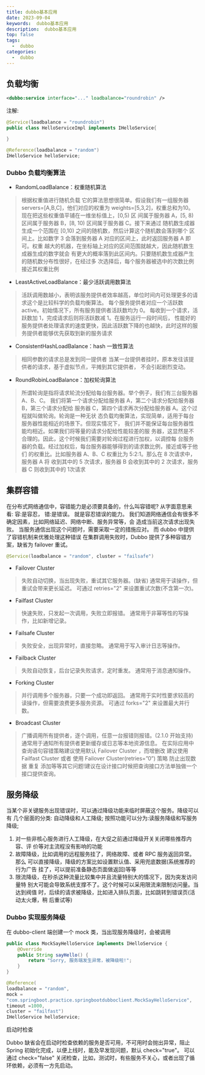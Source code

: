 ```yaml
---
title: dubbo基本应用
date: 2023-09-04
keywords:  dubbo基本应用
description:  dubbo基本应用
top: false
tags:
  -  dubbo
categories:
  -  dubbo
---
```


## 负载均衡

```xml
<dubbo:service interface="..." loadbalance="roundrobin" />

```

注解:

```java
@Service(loadbalance = "roundrobin")
public class HelloServiceImpl implements IHelloService{

}

@Reference(loadbalance = "random")
IHelloService helloService;
```

### Dubbo 负载均衡算法


- RandomLoadBalance：权重随机算法
>根据权重值进行随机负载 它的算法思想很简单。假设我们有一组服务器 servers=[A,B,C]，他们对应的权重为 weights=[5,3,2]，权重总和为10。现在把这些权重值平铺在一维坐标值上，[0,5) 区 间属于服务器 A，[5, 8) 区间属于服务器 B，[8, 10) 区间属于服务器 C。接下来通过 随机数生成器生成一个范围在 [0,10) 之间的随机数，然后计算这个随机数会落到哪个 区间上。比如数字 3 会落到服务器 A 对应的区间上，此时返回服务器 A 即可。权重 越大的机器，在坐标轴上对应的区间范围就越大，因此随机数生成器生成的数字就会 有更大的概率落到此区间内。只要随机数生成器产生的随机数分布性很好，在经过多 次选择后，每个服务器被选中的次数比例接近其权重比例

- LeastActiveLoadBalance：最少活跃调用数算法
> 活跃调用数越小，表明该服务提供者效率越高，单位时间内可处理更多的请求这个是比较科学的负载均衡算法。
每个服务提供者对应一个活跃数 active。初始情况下，所有服务提供者活跃数均为 0。 每收到一个请求，活跃数加 1，完成请求后则将活跃数减 1。在服务运行一段时间后， 性能好的服务提供者处理请求的速度更快，因此活跃数下降的也越快，此时这样的服 务提供者能够优先获取到新的服务请求

- ConsistentHashLoadBalance：hash 一致性算法

>相同参数的请求总是发到同一提供者 当某一台提供者挂时，原本发往该提供者的请求，基于虚拟节点，平摊到其它提供者， 不会引起剧烈变动。

- RoundRobinLoadBalance：加权轮询算法

>所谓轮询是指将请求轮流分配给每台服务器。举个例子，我们有三台服务器 A、B、C。 我们将第一个请求分配给服务器 A，第二个请求分配给服务器 B，第三个请求分配给 服务器 C，第四个请求再次分配给服务器 A。这个过程就叫做轮询。轮询是一种无状 态负载均衡算法，实现简单，适用于每台服务器性能相近的场景下。但现实情况下， 我们并不能保证每台服务器性能均相近。如果我们将等量的请求分配给性能较差的服 务器，这显然是不合理的。因此，这个时候我们需要对轮询过程进行加权，以调控每 台服务器的负载。经过加权后，每台服务器能够得到的请求数比例，接近或等于他们 的权重比。比如服务器 A、B、C 权重比为 5:2:1。那么在 8 次请求中，服务器 A 将 收到其中的 5 次请求，服务器 B 会收到其中的 2 次请求，服务器 C 则收到其中的 1次请求

## 集群容错

在分布式网络通信中，容错能力是必须要具备的，什么叫容错呢? 从字面意思来看: 容:是容忍， 错:是错误。 就是容忍错误的能力。 我们知道网络通信会有很多不确定因素，比如网络延迟、网络中断、服务异常等，会 造成当前这次请求出现失败。 当服务通信出现这个问题时，需要采取一定的措施应对。 而 dubbo 中提供了容错机制来优雅处理这种错误
在集群调用失败时，Dubbo 提供了多种容错方案，缺省为 failover 重试。

```java
@Service(loadbalance = "random", cluster = "failsafe")
```
- Failover Cluster
>失败自动切换，当出现失败，重试其它服务器。(缺省) 通常用于读操作，但重试会带来更长延迟。
可通过 retries="2" 来设置重试次数(不含第一次)。

- Failfast Cluster

> 快速失败，只发起一次调用，失败立即报错。 通常用于非幂等性的写操作，比如新增记录。

- Failsafe Cluster

> 失败安全，出现异常时，直接忽略。 通常用于写入审计日志等操作。

- Failback Cluster

> 失败自动恢复，后台记录失败请求，定时重发。 通常用于消息通知操作。

- Forking Cluster

> 并行调用多个服务器，只要一个成功即返回。 通常用于实时性要求较高的读操作，但需要浪费更多服务资源。 可通过 forks="2" 来设置最大并行数。

- Broadcast Cluster

> 广播调用所有提供者，逐个调用，任意一台报错则报错。(2.1.0 开始支持) 通常用于通知所有提供者更新缓存或日志等本地资源信息。
在实际应用中 查询语句容错策略建议使用默认 Failover Cluster ，而增删改 建议使用 Failfast Cluster 或者 使用 Failover Cluster(retries=”0”) 策略 防止出现数据 重复 添加等等其它问题!建议在设计接口时候把查询接口方法单独做一个接口提供查询。


## 服务降级


当某个非关键服务出现错误时，可以通过降级功能来临时屏蔽这个服务。降级可以有 几个层面的分类: 自动降级和人工降级; 按照功能可以分为:读服务降级和写服务 降级;

1. 对一些非核心服务进行人工降级，在大促之前通过降级开关关闭哪些推荐内容、评
价等对主流程没有影响的功能
2. 故障降级，比如调用的远程服务挂了，网络故障、或者 RPC 服务返回异常。 那么
可以直接降级，降级的方案比如设置默认值、采用兜底数据(系统推荐的行为广告
挂了，可以提前准备静态页面做返回)等等
3. 限流降级，在秒杀这种流量比较集中并且流量特别大的情况下，因为突发访问量特
别大可能会导致系统支撑不了。这个时候可以采用限流来限制访问量。当达到阀值 时，后续的请求被降级，比如进入排队页面，比如跳转到错误页(活动太火爆，稍 后重试等)


### Dubbo 实现服务降级

在 dubbo-client 端创建一个 mock 类，当出现服务降级时，会被调用

```java
public class MockSayHelloService implements IHelloService {
    @Override
    public String sayHello() {
        return "Sorry, 服务端发生异常，被降级啦!";
    }
}

```

```java
@Reference(
loadbalance = "random",
mock =
"com.springboot.practice.springbootdubboclient.MockSayHelloService",
timeout =1000,
cluster = "failfast")
IHelloService helloService;
```

启动时检查

Dubbo 缺省会在启动时检查依赖的服务是否可用，不可用时会抛出异常，阻止 Spring 初始化完成，以便上线时，能及早发现问题，默认 check="true"。
可以通过 check="false" 关闭检查，比如，测试时，有些服务不关心，或者出现了循环依赖，必须有一方先启动。
